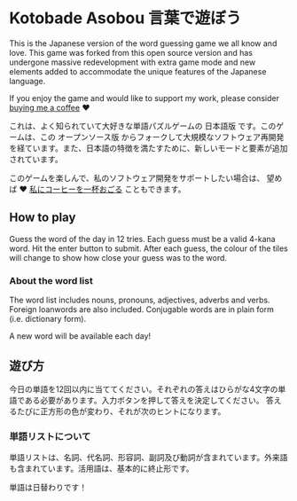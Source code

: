 # Kotobade Asobou 言葉で遊ぼう

This is the Japanese version of the word guessing game we all know and love. This game was forked from this open source version and has undergone massive redevelopment with extra game mode and new elements added to accommodate the unique features of the Japanese language.

If you enjoy the game and would like to support my work, please consider [buying me a coffee](https://ko-fi.com/taximanli)  ♥️

これは、よく知られていて大好きな単語パズルゲームの 日本語版 です。このゲームは、この オープンソース版 からフォークして大規模なソフトウェア再開発を経ています。また、日本語の特徴を満たすために、新しいモードと要素が追加されています。

このゲームを楽しんで、私のソフトウェア開発をサポートしたい場合は、
望めば ♥️ [私にコーヒーを一杯おごる](https://ko-fi.com/taximanli) こともできます。

## How to play

Guess the word of the day in 12 tries. Each guess must be a valid 4-kana word. Hit the enter button to submit. After each guess, the colour of the tiles will change to show how close your guess was to the word.

### About the word list

The word list includes nouns, pronouns, adjectives, adverbs and verbs. Foreign loanwords are also included. Conjugable words are in plain form (i.e. dictionary form).

A new word will be available each day!

## 遊び方

今日の単語を12回以内に当ててください。それぞれの答えはひらがな4文字の単語である必要があります。入力ボタンを押して答えを決定してください。 答えるたびに正方形の色が変わり、それが次のヒントになります。

### 単語リストについて

単語リストは、名詞、代名詞、形容詞、副詞及び動詞が含まれています。外来語も含まれています。活用語は、基本的に終止形です。

単語は日替わりです！
